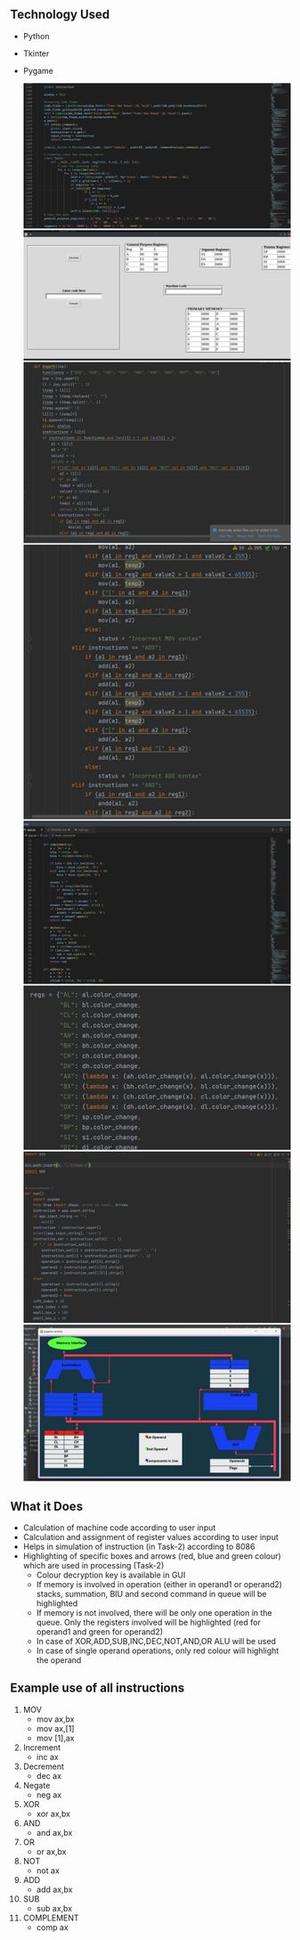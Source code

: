## Technology Used
- Python 
- Tkinter 
- Pygame


    ![work screenshot #1](Images/mhba.png)
    ![work screenshot #2](Images/mhba2.png)
    ![work screenshot #3](Images/bashar1.jpeg)
    ![work screenshot #4](Images/bashar2.jpeg)
    ![work screenshot #5](Images/hashir_mohsin.png)
    ![work screenshot #6](Images/hashir_mohsin2.jpeg)
    ![work screenshot #7](Images/taha1.jpeg)
    ![work screenshot #8](Images/taha2.jpeg)

## What it Does
- Calculation of machine code according to user input
- Calculation and assignment of register values according to user input
- Helps in simulation of instruction (in Task-2) according to 8086
- Highlighting of specific boxes and arrows (red, blue and green colour) which are used in processing (Task-2)
    - Colour decryption key is available in GUI
    - If memory is involved in operation (either in operand1 or operand2) stacks, summation, BIU and second command in queue will be highlighted
    - If memory is not involved, there will be only one operation in the queue. Only the registers involved will be highlighted (red for operand1 and green for operand2)
    - In case of XOR,ADD,SUB,INC,DEC,NOT,AND,OR ALU will be used
    - In case of single operand operations, only red colour will highlight the operand


## Example use of all instructions
1. MOV 
    - mov ax,bx
    - mov ax,[1]
    - mov [1],ax
2. Increment 
    - inc ax
3. Decrement 
    - dec ax
4. Negate
    - neg ax
5. XOR
    - xor ax,bx
6. AND
    - and ax,bx
7. OR
    - or ax,bx
8. NOT
    - not ax
9. ADD
    - add ax,bx
10. SUB
    - sub ax,bx
11. COMPLEMENT
    - comp ax
